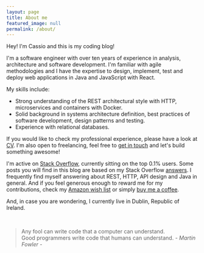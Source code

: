 ```yaml
---
layout: page
title: About me
featured_image: null
permalink: /about/
---
```


Hey! I'm Cassio and this is my coding blog!

I'm a software engineer with over ten years of experience in analysis, architecture and software development. I'm familiar with agile methodologies and I have the expertise to design, implement, test and deploy web applications in Java and JavaScript with React.

My skills include:

- Strong understanding of the REST architectural style with HTTP, microservices and containers with Docker.
- Solid background in systems architecture definition, best practices of software development, design patterns and testing.
- Experience with relational databases.

If you would like to check my professional experience, please have a look at [CV][cv]. I'm also open to freelancing, feel free to [get in touch][contact] and let's build something awesome!

I'm active on [Stack Overflow][stackoverflow], currently sitting on the top 0.1% users. Some posts you will find in this blog are based on my Stack Overflow [answers][stackoverflow.answers]. I frequently find myself answering about REST, HTTP, API design and Java in general. And if you feel generous enough to reward me for my contributions, check my [Amazon wish list][amazon.wish-list] or simply [buy me a coffee][paypal].

And, in case you are wondering, I currently live in Dublin, Republic of Ireland.

<br/>

>Any fool can write code that a computer can understand. <br />
>Good programmers write code that humans can understand. <cite>- Martin Fowler -</cite>


  [cv]: /cv
  [contact]: /contact
  [stackoverflow]: https://stackoverflow.com/u/1426227
  [stackoverflow.answers]: https://stackoverflow.com/search?q=is%3Aanswer+user%3A1426227
  [amazon.wish-list]: https://amazon.co.uk/hz/wishlist/ls/3KJP5Z1RDXLFO
  [paypal]: https://paypal.me/cassiomolin
